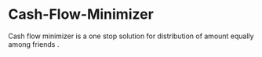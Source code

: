 # Cash-Flow-Minimizer
Cash flow minimizer is a one stop solution for distribution of amount equally among friends .

